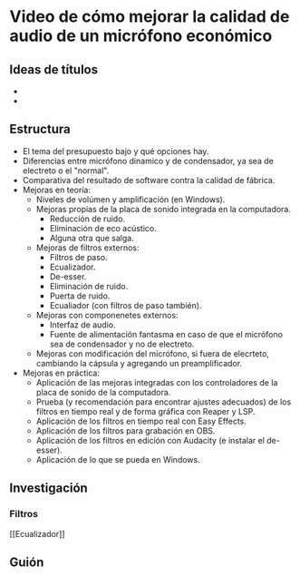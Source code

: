 # Video de cómo mejorar la calidad de audio de un micrófono económico

## Ideas de títulos
- 
- 

## Estructura
- El tema del presupuesto bajo y qué opciones hay.
- Diferencias entre micrófono dinamico y de condensador, ya sea de electreto o el "normal".
- Comparativa del resultado de software contra la calidad de fábrica.
- Mejoras en teoría:
	- Niveles de volúmen y amplificación (en Windows).
	- Mejoras propias de la placa de sonido integrada en la computadora.
		- Reducción de ruido.
		- Eliminación de eco acústico.
		- Alguna otra que salga.
	- Mejoras de filtros externos:
		- Filtros de paso.
		- Ecualizador.
		- De-esser.
		- Eliminación de ruido.
		- Puerta de ruido.
		- Ecualiador (con filtros de paso también).
	- Mejoras con componenetes externos:
		- Interfaz de audio.
		- Fuente de alimentación fantasma en caso de que el micrófono sea de condensador y no de electreto.
	- Mejoras con modificación del micrófono, si fuera de elecrteto, cambiando la cápsula y agregando un preamplificador.
- Mejoras en práctica:
	- Aplicación de las mejoras integradas con los controladores de la placa de sonido de la computadora.
	- Prueba (y recomendación para encontrar ajustes adecuados) de los filtros en tiempo real y de forma gráfica con Reaper y LSP.
	- Aplicación de los filtros en tiempo real con Easy Effects.
	- Aplicación de los filtros para grabación en OBS.
	- Aplicación de los filtros en edición con Audacity (e instalar el de-esser).
	- Aplicación de lo que se pueda en Windows.

## Investigación
### Filtros
[[Ecualizador]]
## Guión

